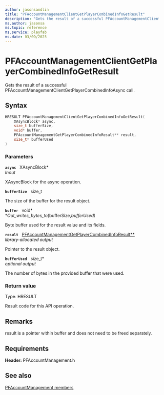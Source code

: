 ```yaml
---
author: jasonsandlin
title: "PFAccountManagementClientGetPlayerCombinedInfoGetResult"
description: "Gets the result of a successful PFAccountManagementClientGetPlayerCombinedInfoAsync call."
ms.author: jasonsa
ms.topic: reference
ms.service: playfab
ms.date: 03/09/2023
---
```


# PFAccountManagementClientGetPlayerCombinedInfoGetResult  

Gets the result of a successful PFAccountManagementClientGetPlayerCombinedInfoAsync call.  

## Syntax  
  
```cpp
HRESULT PFAccountManagementClientGetPlayerCombinedInfoGetResult(  
    XAsyncBlock* async,  
    size_t bufferSize,  
    void* buffer,  
    PFAccountManagementGetPlayerCombinedInfoResult** result,  
    size_t* bufferUsed  
)  
```  
  
### Parameters  
  
**`async`** &nbsp; XAsyncBlock*  
*_Inout_*  
  
XAsyncBlock for the async operation.  
  
**`bufferSize`** &nbsp; size_t  
  
The size of the buffer for the result object.  
  
**`buffer`** &nbsp; void*  
*_Out_writes_bytes_to_(bufferSize,*bufferUsed)*  
  
Byte buffer used for the result value and its fields.  
  
**`result`** &nbsp; [PFAccountManagementGetPlayerCombinedInfoResult**](../../pfaccountmanagementtypes/structs/pfaccountmanagementgetplayercombinedinforesult.md)  
*library-allocated output*  
  
Pointer to the result object.  
  
**`bufferUsed`** &nbsp; size_t*  
*optional output*  
  
The number of bytes in the provided buffer that were used.  
  
  
### Return value
Type: HRESULT
  
Result code for this API operation.
  
## Remarks  
  
result is a pointer within buffer and does not need to be freed separately.
  
## Requirements  
  
**Header:** PFAccountManagement.h
  
## See also  
[PFAccountManagement members](../pfaccountmanagement_members.md)  

  
  

